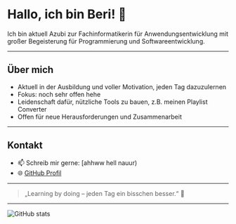 # Hallo, ich bin Beri! 👋

Ich bin aktuell Azubi zur Fachinformatikerin für Anwendungsentwicklung mit großer Begeisterung für Programmierung und Softwareentwicklung.

---

## Über mich

- Aktuell in der Ausbildung und voller Motivation, jeden Tag dazuzulernen  
- Fokus: noch sehr offen hehe 
- Leidenschaft dafür, nützliche Tools zu bauen, z.B. meinen Playlist Converter  
- Offen für neue Herausforderungen und Zusammenarbeit

---

## Kontakt

- 📫 Schreib mir gerne: [ahhww hell nauur)  
- 🌐 [GitHub Profil](https://github.com/beri25)

---

> „Learning by doing – jeden Tag ein bisschen besser.“ 🚀

---

![GitHub stats](https://github-readme-stats.vercel.app/api?username=dein-benutzername&show_icons=true&theme=blue-green)


